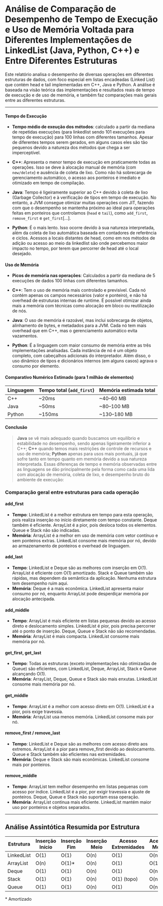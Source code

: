 # Análise de Comparação de Desempenho de Tempo de Execução e Uso de Memória Voltada para Diferentes Implementações de LinkedList (Java, Python, C++) e Entre Diferentes Estruturas 

Este relatório analisa o desempenho de diversas operações em diferentes estruturas de dados, com foco especial em listas encadeadas (Linked List) que contém head e tail implementadas em C++, Java e Python. A análise é baseada na visão teórica das implementações e resultados reais de tempo de execução e de uso de memória, e também faz comparações mais gerais entre as diferentes estruturas.

---

#### Tempo de Execução
- **Tempo médio de exeução dos métodos**: calculado a partir da mediana de repetidas execuções (para linkedlist sendo 101 execuções para tempo de execução) para 100 linhas com diferentes tamanhos. Apesar de diferentes tempos serem gerados, em alguns casos eles são tão pequenos devido a natureza dos métodos que chega a ser imperceptível.

- **C++**: Apresenta o menor tempo de execução em praticamente todas as operações. Isso se deve à alocação manual de memória (com `new/delete`) e ausência de coleta de lixo. Como não há sobrecarga de gerenciamento automático, o acesso aos ponteiros é imediato e otimizado em tempo de compilação.
- **Java**: Tempo é ligeiramente superior ao C++ devido à coleta de lixo (Garbage Collector) e à verificação de tipos em tempo de execução. No entanto, a JVM consegue otimizar muitas operações com JIT, fazendo com que o desempenho se mantenha próximo ao ideal para operações feitas em ponteiros que controlamos (`head` e `tail`), como `add_first`, `remove_first` e `get_first`[...].
- **Python**: É o mais lento. Isso ocorre devido à sua natureza interpretada, além da coleta de lixo automática baseada em contadores de referência e ciclos. Acessos a locais distantes de head, como em nos métodos de adição ou acesso ao meio da linkedlist são onde percebemos maior impacto no tempo, por terem que percorrer de head até o local desejado.

#### Uso de Memória
- **Picos de memória nas operações**: Calculados a partir da mediana de 5 execuções de dados 100 linhas com diferentes tamanhos.

- **C++**: Tem o uso de memória mais controlado e previsível. Cada nó contém apenas os campos necessários (valor e ponteiro), e não há overhead de estruturas internas de runtime. É possível otimizar ainda mais a memória com técnicas como alocação em bloco ou reutilização de nós.
- **Java**: O uso de memória é razoável, mas inclui sobrecarga de objetos, alinhamento de bytes, e metadados para a JVM. Cada nó tem mais overhead que em C++, mas o gerenciamento automático evita vazamentos.
- **Python**:  É a linguagem com maior consumo de memória entre as três implementações analisadas. Cada instância de nó é um objeto completo, com cabeçalhos adicionais do interpretador. Além disso, o uso dinâmico de tipos e dicionários internos (em alguns casos) agrava o consumo por elemento.

#### Comparativo Numérico Estimado (para 1 milhão de elementos)
| Linguagem | Tempo total (`add_first`) | Memória estimada total |
|----------|----------------------------|-------------------------|
| C++      | ~20ms                      | ~40–60 MB               |
| Java     | ~50ms                      | ~80–100 MB              |
| Python   | ~150ms                     | ~130–180 MB             |

#### Conclusão 
> **Java** se vê mais adequado quando buscamos um equilíbrio e estabilidade no desempenho, sendo apenas ligeiramente inferior a C++; 
> **C++** quando temos mais restrições de controle de recursos e uso de memória;
> **Python** apenas para usos mais pontuais, já que sofre tanto em tempo quanto em memória devido a sua natureza interpretada. Essas diferenças de tempo e memória observadas entre as linguagens se dão principalmente pela forma como cada uma lida com alocação de memória, coleta de lixo, e desempenho bruto do ambiente de execução:

### Comparação geral entre estruturas para cada operação

#### add_first
- **Tempo**: LinkedList é a melhor estrutura em tempo para esta operação, pois realiza inserção no início diretamente com tempo constante. Deque também é eficiente. ArrayList é a pior, pois desloca todos os elementos. Queue e Stack não são indicadas.
- **Memória**: ArrayList é a melhor em uso de memória com vetor contínuo e sem ponteiros extras. LinkedList consome mais memória por nó, devido ao armazenamento de ponteiros e overhead de linguagem.

#### add_last
- **Tempo**: LinkedList e Deque são as melhores com inserção em O(1). ArrayList é eficiente com O(1) amortizado. Stack e Queue também são rápidas, mas dependem da semântica da aplicação. Nenhuma estrutura tem desempenho ruim aqui.
- **Memória**: Deque é a mais econômica. LinkedList apresenta maior consumo por nó, enquanto ArrayList pode desperdiçar memória por alocação antecipada.

#### add_middle
- **Tempo**: ArrayList é mais eficiente em listas pequenas devido ao acesso direto e deslocamento simples. LinkedList é pior, pois precisa percorrer até o ponto de inserção. Deque, Queue e Stack não são recomendadas.
- **Memória**: ArrayList é mais compacta. LinkedList consome mais memória por nó.

#### get_first, get_last
- **Tempo**: Todas as estruturas (exceto implementações não otimizadas de Queue) são eficientes, com LinkedList, Deque, ArrayList, Stack e Queue alcançando O(1).
- **Memória**: ArrayList, Deque, Queue e Stack são mais enxutas. LinkedList consome mais memória por nó.

#### get_middle
- **Tempo**: ArrayList é a melhor com acesso direto em O(1). LinkedList é a pior, pois exige travessia.
- **Memória**: ArrayList usa menos memória. LinkedList consome mais por nó.

#### remove_first / remove_last
- **Tempo**: LinkedList e Deque são as melhores com acesso direto aos extremos. ArrayList é a pior para remove_first devido ao deslocamento. Queue e Stack também são eficientes nas extremidades.
- **Memória**: Deque e Stack são mais econômicas. LinkedList consome mais por ponteiros.

#### remove_middle
- **Tempo**: ArrayList tem melhor desempenho em listas pequenas com acesso por índice. LinkedList é a pior, por exigir travessia e ajuste de ponteiros. Deque, Queue e Stack não suportam essa operação.
- **Memória**: ArrayList continua mais eficiente. LinkedList mantém maior uso por ponteiros e objetos separados.

---

## Análise Assintótica Resumida por Estrutura

| Estrutura     | Inserção Início | Inserção Fim | Inserção Meio | Acesso Extremidades | Acesso Meio | Remoção Início/Fim | Remoção Meio | Memória |
|---------------|------------------|--------------|----------------|----------------------|-------------|----------------------|---------------|---------|
| LinkedList    | O(1)             | O(1)         | O(n)           | O(1)                 | O(n)        | O(1)/O(n)            | O(n)          | Alta    |
| ArrayList     | O(n)             | O(1)*        | O(n)           | O(1)                 | O(1)        | O(n)                | O(n)          | Baixa   |
| Deque         | O(1)             | O(1)         | O(n)           | O(1)                 | O(n)        | O(1)                | O(n)          | Média   |
| Stack         | O(1)             | O(1)         | O(n)           | O(1) (topo)          | O(n)        | O(1)                | O(n)          | Média   |
| Queue         | O(1)             | O(1)         | O(n)           | O(1)                 | O(n)        | O(1)                | O(n)          | Média   |


\* Amortizado
